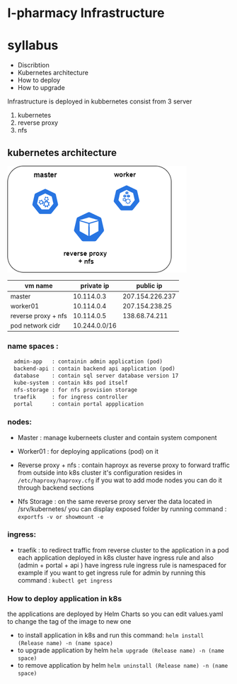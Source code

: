 # I-pharmacy Infrastructure

# syllabus

* Discribtion
* Kubernetes architecture
* How to deploy
* How to upgrade

Infrastructure is deployed in kubbernetes consist from  3 server 
1. kubernetes
2. reverse proxy
3. nfs

## kubernetes architecture  

![k8s](https://github.com/sherifkhedr/I-pharmacy/blob/master/infrak8s.drawio.png)   

| vm name | private ip  | public ip |  
|--------|--------|---------------------|
| master |  10.114.0.3  | 207.154.226.237 |
| worker01 |       10.114.0.4 |  207.154.238.25 |
| reverse proxy + nfs |  10.114.0.5    |      138.68.74.211      | 
| pod network cidr| 10.244.0.0/16 |

### name spaces :  
      admin-app   : containin admin application (pod) 
      backend-api : contain backend api application (pod)  
      database    : contain sql server database version 17
      kube-system : contain k8s pod itself
      nfs-storage : for nfs provision storage
      traefik     : for ingress controller
      portal      : contain portal appplication

### nodes:
* Master : manage kuberneets cluster and contain system component
* Worker01 : for deploying applications (pod) on it 
* Reverse proxy + nfs : contain haproyx as reverse proxy to forward traffic from outside into k8s cluster
it's configuration resides in ```/etc/haproxy/haproxy.cfg```
if you wat to add mode nodes you can do it through backend sections

* Nfs Storage : on the same reverse proxy server the data located in /srv/kubernetes/
you can display exposed folder by running command :
``` exportfs -v or showmount -e ```

### ingress:
   * traefik : to redirect traffic from reverse cluster to the application in a pod 
    each application deployed in k8s cluster have ingress rule and also (admin + portal + api ) have ingress rule
    ingress rule is namespaced for example if you want to get ingress rule for admin by running this command :
        ``` kubectl get ingress ```

### How to deploy application in k8s
the applications are deployed by Helm Charts so you can edit values.yaml to change the tag of the image to new one 
* to install application in k8s
and run this command:
``` helm install (Release name) -n (name space) ```
* to upgrade application by helm
```helm upgrade (Release name) -n (name space) ```
* to remove application by helm
``` helm uninstall (Release name) -n (name space) ```

